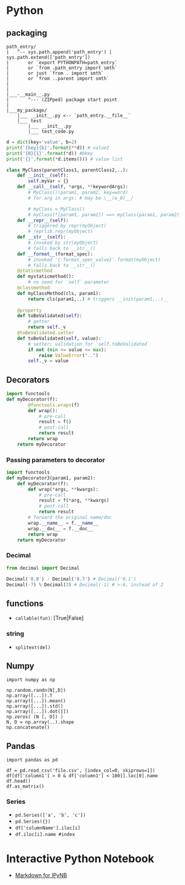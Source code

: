 # Python

## packaging

```text
path_entry/ 
|   ^-- sys.path.append('path_entry') | sys.path.extend(['path_entry'])
|       or `export PYTHONPATH=path_entry`
|       or `from .path_entry import smth`
|       or just `from . import smth`
|       or `from ..parent import smth`
|
|
|___-__main__.py
|       ^--- (ZIPped) package start point
|
|___my_package/
    |___ __init__.py <-- `path_entry.__file__`
    |___ test
        |___ __init__.py
        |___ test_code.py
```


```python
d = dict(key='value', b=2)
print('{key}{b}'.format(**d)) # value2
print('{0}{1}'.format(*d)) #bkey
print('{}'.format(*d.items())) # value list
```

```python
class MyClass(parentClass1, parentClass2,..):
    def __init__(self):
        self.myVar = {}
    def __call__(self, *args, **keywordArgs):
        # MyClass()(param1, param2, key=word)
        # for arg in args: # may be \__(o_0)__/

        # myClass = MyClass()
        # myClass(*[param1, param2]) ==> myClass(param1, param2)
    def __repr__(self):
        # triggered by repr(myObject)
        # reprlib.repr(myObject)
    def __str__(self):
        # invoked by str(myObject)
        # falls back to __str__()
    def __format__(format_spec):
        # invoked '{:format_spec_value}'.format(myObject)
        # falls back to __str__()
    @staticmethod
    def mystaticmethod():
        # no need for `self` parameter
    @classmethod
    def myClassMethod(cls, param1):
        return cls(param1,..) # triggers __init(param1,..)__
        
    @property
    def toBeValidated(self):
        # getter
        return self._v
    @toBeValidated.setter
    def toBeValidated(self, value):
        # setter; validation for `self.toBeValidated`
        if not (min <= value <= max):
            raise ValueError("..")
        self._v = value

```
## Decorators
```python
import functools
def myDecorator(f):
        @functools.wraps(f)
        def wrap():
            # pre-call
            result = f()
            # post-call
            return result
        return wrap
    return myDecorator
```

### Passing parameters to decorator

```python
import functools
def myDecorator3(param1, param2):
    def myDecorator(f):
        def wrap(*args, **kwargs):
            # pre-call
            result = f(*arg, **kwargs)
            # post-call
            return result
        # forward the original name/doc
        wrap.__name__ = f.__name__
        wrap.__doc__ = f.__doc__
        return wrap
    return myDecorator
```

### Decimal

```python
from decimal import Decimal

Decimal('0.8') - Decimal('0.7') # Decimal('0.1')
Decimal(-7) % Decimal(3) # Decimal(-1) # >-6, instead of 2
```

### 

## functions

+ `callable(fun)`: [True|False]

### string
+ `splitext(del)`


## Numpy
```
import numpy as np

np.random.randn(N[,D])
np.array([...]).T 
np.array([...]).mean()
np.array([...]).std()
np.array([...]).dot([])
np.zeros( (N [, D]) )
N, D = np.array(..).shape
np.concatenate()
```

## Pandas
```
import pandas as pd

df = pd.read_csv('file.csv', [index_col=0, skiprows=1])
df[df['column1'] > 0 & df['column1'] < 100]].loc[0].name
df.head()
df.as_matrix()
```

###  Series

+ `pd.Series(['a', 'b', 'c'])`
+ `pd.Series({})`
+ `df['columnName'].iloc[i]`
+ `df.iloc[i].name #index`


# Interactive Python Notebook
+ [Markdown for IPyNB](https://www.ibm.com/support/knowledgecenter/SSQNUZ_current/com.ibm.icpdata.doc/dsx/markd-jupyter.html)
